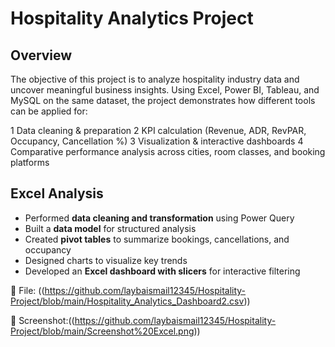 #  Hospitality Analytics Project
## Overview 
The objective of this project is to analyze hospitality industry data and uncover meaningful business insights.
Using Excel, Power BI, Tableau, and MySQL on the same dataset, the project demonstrates how different tools can be applied for:

1 Data cleaning & preparation
2 KPI calculation (Revenue, ADR, RevPAR, Occupancy, Cancellation %)
3 Visualization & interactive dashboards
4 Comparative performance analysis across cities, room classes, and booking platforms

##  Excel Analysis
- Performed **data cleaning and transformation** using Power Query  
- Built a **data model** for structured analysis  
- Created **pivot tables** to summarize bookings, cancellations, and occupancy  
- Designed charts to visualize key trends  
- Developed an **Excel dashboard with slicers** for interactive filtering  

📂 File: ((https://github.com/laybaismail12345/Hospitality-Project/blob/main/Hospitality_Analytics_Dashboard2.csv))

📸 Screenshot:((https://github.com/laybaismail12345/Hospitality-Project/blob/main/Screenshot%20Excel.png))
